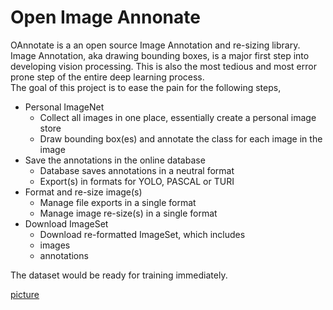 # Open Image Annonate
OAnnotate is a an open source Image Annotation and re-sizing library. Image Annotation, aka drawing bounding boxes, is a major first step into developing vision processing. This is also the most tedious and most error prone step of the entire deep learning process.  
The goal of this project is to ease the pain for the following steps, 
* Personal ImageNet
  * Collect all images in one place, essentially create a personal image store
  * Draw bounding box(es) and annotate the class for each image in the image
* Save the annotations in the online database
  * Database saves annotations in a neutral format
  * Export(s) in formats for YOLO, PASCAL or TURI
* Format and re-size image(s) 
  * Manage file exports in a single format
  * Manage image re-size(s) in a single format 
* Download ImageSet
  * Download re-formatted ImageSet, which includes
   * images
   * annotations
 
 The dataset would be ready for training immediately. 
 
 [picture](https://github.com/neosinha/oannonate/blob/master/docs/ml-flow.png "Machine Learning Flow")


